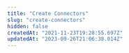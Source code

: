 ```yaml
---
title: "Create Connectors"
slug: "create-connectors"
hidden: false
createdAt: "2021-11-23T19:28:55.697Z"
updatedAt: "2023-09-26T21:06:38.014Z"
---
```

